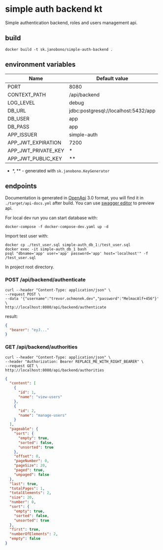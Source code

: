 # simple auth backend kt

Simple authentication backend, roles and users management api.

## build

```
docker build -t sk.janobono/simple-auth-backend .
```

## environment variables

| Name                | Default value                        |
|---------------------|--------------------------------------|
| PORT                | 8080                                 | 
| CONTEXT_PATH        | /api/backend                         |
| LOG_LEVEL           | debug                                | 
| DB_URL              | jdbc:postgresql://localhost:5432/app |  
| DB_USER             | app                                  | 
| DB_PASS             | app                                  | 
| APP_ISSUER          | simple-auth                          | 
| APP_JWT_EXPIRATION  | 7200                                 |
| APP_JWT_PRIVATE_KEY | *                                    | 
| APP_JWT_PUBLIC_KEY  | **                                   | 

- *, ** - generated with `sk.janobono.KeyGenerator`

## endpoints

Documentation is generated in [OpenApi](https://www.openapis.org/) 3.0 format, you will find it in
`./target/api-docs.yml` after build. You can use [swagger editor](https://editor.swagger.io/) to preview api.

For local dev run you can start database with:

```
docker-compose -f docker-compose-dev.yaml up -d
```

Import test user with:

```
docker cp ./test_user.sql simple-auth_db_1:/test_user.sql
docker exec -it simple-auth_db_1 bash
psql "dbname='app' user='app' password='app' host='localhost'" -f /test_user.sql
```

In project root directory.

### POST /api/backend/authenticate

```
curl --header "Content-Type: application/json" \
--request POST \
--data '{"username":"trevor.ochmonek.dev","password":"MelmacAlf+456"}' \
http://localhost:8080/api/backend/authenticate
```

result:

```json
{
  "bearer": "eyJ..."
}
```

### GET /api/backend/authorities

```
curl --header "Content-Type: application/json" \
--header "Authorization: Bearer REPLACE_ME_WITH_RIGHT_BEARER" \
--request GET \
http://localhost:8080/api/backend/authorities
```

```json
{
  "content": [
    {
      "id": 1,
      "name": "view-users"
    },
    {
      "id": 2,
      "name": "manage-users"
    }
  ],
  "pageable": {
    "sort": {
      "empty": true,
      "sorted": false,
      "unsorted": true
    },
    "offset": 0,
    "pageNumber": 0,
    "pageSize": 20,
    "paged": true,
    "unpaged": false
  },
  "last": true,
  "totalPages": 1,
  "totalElements": 2,
  "size": 20,
  "number": 0,
  "sort": {
    "empty": true,
    "sorted": false,
    "unsorted": true
  },
  "first": true,
  "numberOfElements": 2,
  "empty": false
}
```
